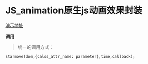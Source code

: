 # JS_animation原生js动画效果封装


[演示地址](http://www.huanghanlian.com/JS_animation/)


**调用**

>统一的调用方式：

    starmove(dom,{calss_attr_name: parameter},time,callback);
